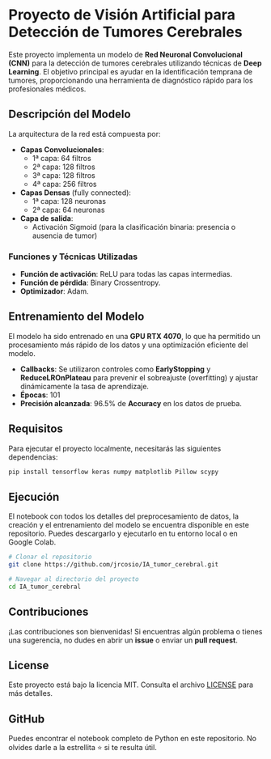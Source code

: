 # Proyecto de Visión Artificial para Detección de Tumores Cerebrales

Este proyecto implementa un modelo de **Red Neuronal Convolucional (CNN)** para la detección de tumores cerebrales utilizando técnicas de **Deep Learning**. El objetivo principal es ayudar en la identificación temprana de tumores, proporcionando una herramienta de diagnóstico rápido para los profesionales médicos.

## Descripción del Modelo

La arquitectura de la red está compuesta por:

- **Capas Convolucionales**:
  - 1ª capa: 64 filtros
  - 2ª capa: 128 filtros
  - 3ª capa: 128 filtros
  - 4ª capa: 256 filtros
- **Capas Densas** (fully connected):
  - 1ª capa: 128 neuronas
  - 2ª capa: 64 neuronas
- **Capa de salida**: 
  - Activación Sigmoid (para la clasificación binaria: presencia o ausencia de tumor)
  
### Funciones y Técnicas Utilizadas
- **Función de activación**: ReLU para todas las capas intermedias.
- **Función de pérdida**: Binary Crossentropy.
- **Optimizador**: Adam.

## Entrenamiento del Modelo

El modelo ha sido entrenado en una **GPU RTX 4070**, lo que ha permitido un procesamiento más rápido de los datos y una optimización eficiente del modelo.

- **Callbacks**: Se utilizaron controles como **EarlyStopping** y **ReduceLROnPlateau** para prevenir el sobreajuste (overfitting) y ajustar dinámicamente la tasa de aprendizaje.
- **Épocas**: 101
- **Precisión alcanzada**: 96.5% de **Accuracy** en los datos de prueba.

## Requisitos

Para ejecutar el proyecto localmente, necesitarás las siguientes dependencias:

```bash
pip install tensorflow keras numpy matplotlib Pillow scypy
```

## Ejecución

El notebook con todos los detalles del preprocesamiento de datos, la creación y el entrenamiento del modelo se encuentra disponible en este repositorio. Puedes descargarlo y ejecutarlo en tu entorno local o en Google Colab.

```bash
# Clonar el repositorio
git clone https://github.com/jrcosio/IA_tumor_cerebral.git

# Navegar al directorio del proyecto
cd IA_tumor_cerebral
```

## Contribuciones

¡Las contribuciones son bienvenidas! Si encuentras algún problema o tienes una sugerencia, no dudes en abrir un **issue** o enviar un **pull request**.

## License

Este proyecto está bajo la licencia MIT. Consulta el archivo [LICENSE](LICENSE) para más detalles.

## GitHub

Puedes encontrar el notebook completo de Python en este repositorio. No olvides darle a la estrellita ⭐ si te resulta útil.

